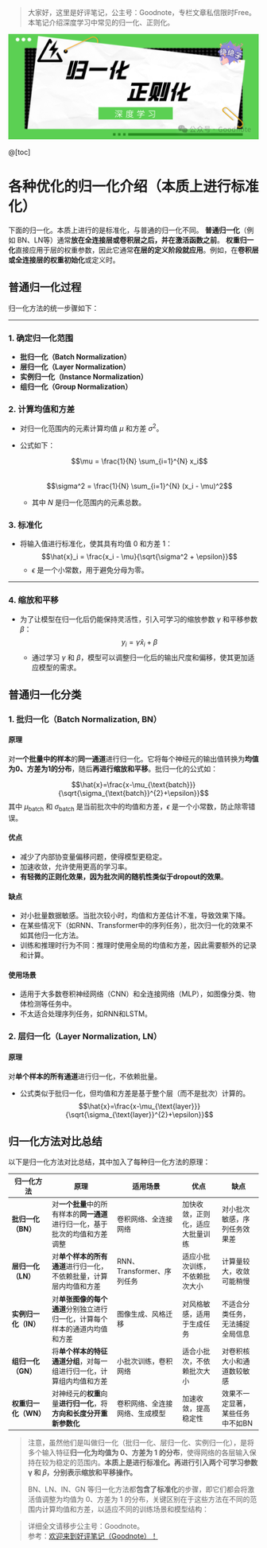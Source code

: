 


> 大家好，这里是好评笔记，公主号：Goodnote，专栏文章私信限时Free。本笔记介绍深度学习中常见的归一化、正则化。

![在这里插入图片描述](https://github.com/GoodnoteX/Ai_Interview/blob/main/深度学习笔记/image/2.png)


@[toc]

# 各种优化的归一化介绍（本质上进行标准化）
下面的归一化。本质上进行的是标准化，与普通的归一化不同。
**普通归一化**（例如  BN、LN等）通常**放在全连接层或卷积层之后，并在激活函数之前**。
**权重归一化**直接应用于层的权重参数，因此它通常**在层的定义阶段就应用**。例如，在**卷积层或全连接层的权重初始化**或定义时。

## 普通归一化过程

归一化方法的统一步骤如下：

---
### 1. 确定归一化范围
- **批归一化（Batch Normalization）**  
- **层归一化（Layer Normalization）**  
- **实例归一化（Instance Normalization）**  
- **组归一化（Group Normalization）**
### 2. 计算均值和方差
- 对归一化范围内的元素计算均值 $\mu$ 和方差 $\sigma^2$。  
- 公式如下：  

  $$\mu = \frac{1}{N} \sum_{i=1}^{N} x_i$$  
  $$\sigma^2 = \frac{1}{N} \sum_{i=1}^{N} (x_i - \mu)^2$$  
  - 其中 $N$ 是归一化范围内的元素总数。


### 3. 标准化
- 将输入值进行标准化，使其具有均值 0 和方差 1：  
  $$\hat{x}_i = \frac{x_i - \mu}{\sqrt{\sigma^2 + \epsilon}}$$  
  - $\epsilon$ 是一个小常数，用于避免分母为零。

---

### 4. 缩放和平移
- 为了让模型在归一化后仍能保持灵活性，引入可学习的缩放参数 $\gamma$ 和平移参数 $\beta$：  
  $$y_i = \gamma \hat{x}_i + \beta$$  
  - 通过学习 $\gamma$ 和 $\beta$，模型可以调整归一化后的输出尺度和偏移，使其更加适应模型的需求。
## 普通归一化分类
### 1. 批归一化（Batch Normalization, BN）
#### 原理
对**一个批量中的样本**的**同一通道**进行归一化。它将每个神经元的输出值转换为**均值为0、方差为1的分布**，随后**再进行缩放和平移**。批归一化的公式如：

$$\hat{x}=\frac{x-\mu_{\text{batch}}}{\sqrt{\sigma_{\text{batch}}^{2}+\epsilon}}$$
其中 $\mu_{\text{batch}}$ 和 $\sigma_{\text{batch}}$ 是当前批次中的均值和方差，$\epsilon$ 是一个小常数，防止除零错误。 
#### 优点
- 减少了内部协变量偏移问题，使得模型更稳定。
- 加速收敛，允许使用更高的学习率。
- **有轻微的正则化效果，因为批次间的随机性类似于dropout的效果**。
#### 缺点
- 对小批量数据敏感。当批次较小时，均值和方差估计不准，导致效果下降。
- 在某些情况下（如RNN、Transformer中的序列任务），批次归一化的效果不如其他归一化方法。
- 训练和推理时行为不同：推理时使用全局的均值和方差，因此需要额外的记录和计算。
#### 使用场景
- 适用于大多数卷积神经网络（CNN）和全连接网络（MLP），如图像分类、物体检测等任务中。
- 不太适合处理序列任务，如RNN和LSTM。

### 2. 层归一化（Layer Normalization, LN）
#### 原理
对**单个样本的所有通道**进行归一化，不依赖批量。

- 公式类似于批归一化，但均值和方差是基于整个层（而不是批次）计算的。
$$\hat{x}=\frac{x-\mu_{\text{layer}}}{\sqrt{\sigma_{\text{layer}}^{2}+\epsilon}}$$



## 归一化方法对比总结
以下是归一化方法对比总结，其中加入了每种归一化方法的原理：

| 归一化方法         | 原理                                                         | 适用场景                  | 优点                            | 缺点                              |
|--------------------|--------------------------------------------------------------|---------------------------|---------------------------------|-----------------------------------|
| **批归一化（BN）**  | 对**一个批量**中的所有样本的**同一通道**进行归一化，基于批次的均值和方差调整  | 卷积网络、全连接网络       | 加快收敛，正则化，适应大批量训练 | 对小批次敏感，序列任务效果差      |
| **层归一化（LN）**  | 对**单个样本的所有通道**进行归一化，不依赖批量，计算层内均值和方差  | RNN、Transformer、序列任务 | 适应小批次训练，不依赖批次大小   | 计算量较大，收敛可能稍慢          |
| **实例归一化（IN）**| 对**单张图像的每个通道**分别独立进行归一化，计算每个样本的通道内均值和方差 | 图像生成、风格迁移         | 对风格敏感，适用于生成任务        | 不适合分类任务，无法捕捉全局信息   |
| **组归一化（GN）**  | 将**单个样本的特征通道分组**，对每一组进行归一化，计算组内均值和方差       | 小批次训练，卷积网络       | 适合小批次，不依赖批次大小       | 对卷积核大小和通道数较敏感         |
| **权重归一化（WN）**| 对神经元的**权重**向量**进行归一化**，将**方向和长度分开重新参数化**     | 卷积网络、全连接网络、生成模型 | 加速收敛，提高稳定性             | 效果不一定显著，某些任务中不如BN  |

> 注意，虽然他们是叫做归一化（批归一化、层归一化、实例归一化），是将多个输入特征**归一化为均值为 0、方差为 1 的分布**，使得网络的各层输入保持在较为稳定的范围内。**本质上是进行标准化。再进行引入两个可学习参数 γ 和 𝛽，分别表示缩放和平移操作。**
> 
> BN、LN、IN、GN 等归一化方法都**包含了标准化**的步骤，即它们都会将激活值调整为均值为 0、方差为 1 的分布，关键区别在于这些方法在不同的范围内计算均值和方差，以适应不同的训练场景和模型结构：





> 详细全文请移步公主号：Goodnote。  
参考：[欢迎来到好评笔记（Goodnote）！](https://mp.weixin.qq.com/s/lCcceUHTrM7wOjnxkfrFsQ)


